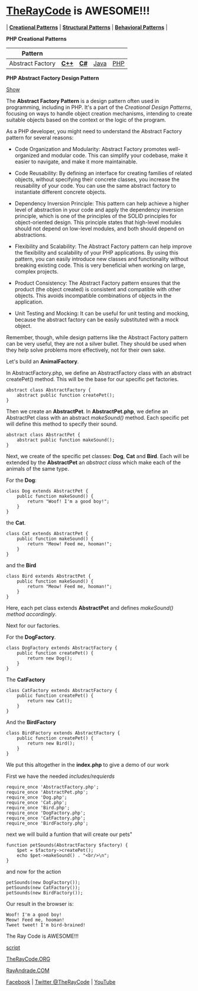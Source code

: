 # [TheRayCode](../../README.md) is AWESOME!!! 

| **[Creational Patterns](../README.md)** | **[Structural Patterns](../../Structural/README.md)** | **[Behavioral Patterns](../../Behavioral/README.md)** |

**PHP Creational Patterns**


|Pattern|   |   |   |   |
|---|---|---|---|---|
| Abstract Factory | [**C++**](../../../CPP/Creational/AbstractFactory/README.md) | [**C#**](../../../Csharp/Creational/AbstractFactory/README.md) | [Java](../../../Java/Creational/AbstractFactory/README.md) | [PHP](../../../PHP/Creational/AbstractFactory/README.md) |

**PHP Abstract Factory Design Pattern**

[Show](./script/page01.md)

The **Abstract Factory Pattern** is a design pattern often used in programming, including in PHP. It's a part of the *Creational Design Patterns*, focusing on ways to handle object creation mechanisms, intending to create suitable objects based on the context or the logic of the program.

As a PHP developer, you might need to understand the Abstract Factory pattern for several reasons:

- Code Organization and Modularity: Abstract Factory promotes well-organized and modular code. This can simplify your codebase, make it easier to navigate, and make it more maintainable.

- Code Reusability: By defining an interface for creating families of related objects, without specifying their concrete classes, you increase the reusability of your code. You can use the same abstract factory to instantiate different concrete objects.

- Dependency Inversion Principle: This pattern can help achieve a higher level of abstraction in your code and apply the dependency inversion principle, which is one of the principles of the SOLID principles for object-oriented design. This principle states that high-level modules should not depend on low-level modules, and both should depend on abstractions.

- Flexibility and Scalability: The Abstract Factory pattern can help improve the flexibility and scalability of your PHP applications. By using this pattern, you can easily introduce new classes and functionality without breaking existing code. This is very beneficial when working on large, complex projects.

- Product Consistency: The Abstract Factory pattern ensures that the product (the object created) is consistent and compatible with other objects. This avoids incompatible combinations of objects in the application.

- Unit Testing and Mocking: It can be useful for unit testing and mocking, because the abstract factory can be easily substituted with a mock object.

Remember, though, while design patterns like the Abstract Factory pattern can be very useful, they are not a silver bullet. They should be used when they help solve problems more effectively, not for their own sake.

Let's build an **AnimalFactory**.

In AbstractFactory.php, we define an AbstractFactory class with an abstract createPet() method. This will be the base for our specific pet factories.

```
abstract class AbstractFactory {
    abstract public function createPet();
}
```

Then we create an **AbstractPet**. In **AbstractPet.php**, we define an AbstractPet class with an abstract *makeSound()* method. Each specific pet will define this method to specify their sound.

```
abstract class AbstractPet {
    abstract public function makeSound();
}
```
Next, we create of the specific pet classes: **Dog**, **Cat** and **Bird**.
Each will be extended by the **AbstractPet** an *abstract class* which make each of the animals of the same type.

For the **Dog**:

```
class Dog extends AbstractPet {
    public function makeSound() {
        return "Woof! I'm a good boy!";
    }
}
```
the **Cat**.

```
class Cat extends AbstractPet {
    public function makeSound() {
        return "Meow! Feed me, hooman!";
    }
}
```

and the **Bird**

```
class Bird extends AbstractPet {
    public function makeSound() {
        return "Meow! Feed me, hooman!";
    }
}
```
Here, each pet class extends **AbstractPet** and defines *makeSound() method accordingly*.


Next for our factories.

For the **DogFactory**.

```
class DogFactory extends AbstractFactory {
    public function createPet() {
        return new Dog();
    }
}
```

The **CatFactory**

```
class CatFactory extends AbstractFactory {
    public function createPet() {
        return new Cat();
    }
}
```

And the **BirdFactory**

```
class BirdFactory extends AbstractFactory {
    public function createPet() {
        return new Bird();
    }
}
```

We put this altogether in the **index.php** to give a demo of our work

First we have the needed *includes/requierds*

```
require_once 'AbstractFactory.php';
require_once 'AbstractPet.php';
require_once 'Dog.php';
require_once 'Cat.php';
require_once 'Bird.php';
require_once 'DogFactory.php';
require_once 'CatFactory.php';
require_once 'BirdFactory.php';
```

next we will build a funtion that will create our pets"

```
function petSounds(AbstractFactory $factory) {
    $pet = $factory->createPet();
    echo $pet->makeSound() . "<br/>\n";
}
```

and now for the action

```
petSounds(new DogFactory());
petSounds(new CatFactory());
petSounds(new BirdFactory());
```

Our result in the browser is:

```
Woof! I'm a good boy!
Meow! Feed me, hooman!
Tweet tweet! I'm bird-brained!
```
The Ray Code is AWESOME!!!

[script](./script/page01.md)

[TheRayCode.ORG](https://www.TheRayCode.org)

[RayAndrade.COM](https://www.RayAndrade.com)


[Facebook](https://www.facebook.com/TheRayCode/) | [Twitter @TheRayCode](https://www.twitter.com/TheRayCode/) | [YouTube](https://www.youtube.com/TheRayCode/)
